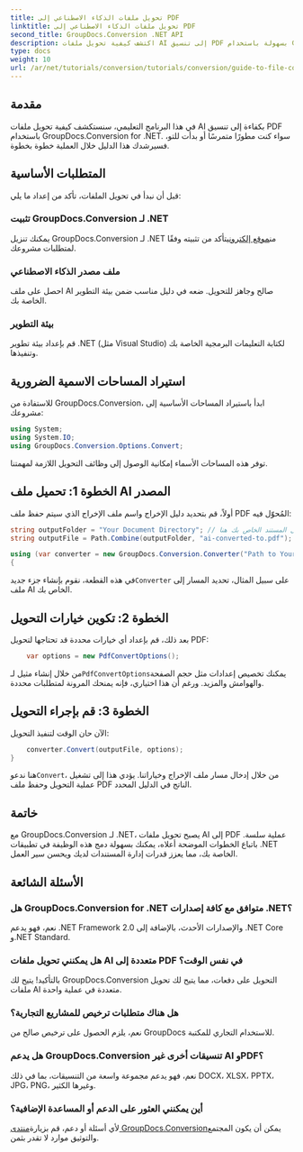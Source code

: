 ```yaml
---
title: تحويل ملفات الذكاء الاصطناعي إلى PDF
linktitle: تحويل ملفات الذكاء الاصطناعي إلى PDF
second_title: GroupDocs.Conversion .NET API
description: اكتشف كيفية تحويل ملفات AI إلى تنسيق PDF بسهولة باستخدام GroupDocs.Conversion for .NET. يرشدك هذا البرنامج التعليمي خلال عملية التثبيت وإعداد التعليمات البرمجية والتحويل.
type: docs
weight: 10
url: /ar/net/tutorials/conversion/tutorials/conversion/guide-to-file-conversion-to-pdf/converting-ai-to-pdf/
---
```

## مقدمة

في هذا البرنامج التعليمي، سنستكشف كيفية تحويل ملفات AI بكفاءة إلى تنسيق PDF باستخدام GroupDocs.Conversion for .NET. سواء كنت مطورًا متمرسًا أو بدأت للتو، فسيرشدك هذا الدليل خلال العملية خطوة بخطوة.

## المتطلبات الأساسية

قبل أن نبدأ في تحويل الملفات، تأكد من إعداد ما يلي:

### تثبيت GroupDocs.Conversion لـ .NET

يمكنك تنزيل GroupDocs.Conversion لـ .NET من[موقع إلكتروني](https://releases.groupdocs.com/conversion/net/)تأكد من تثبيته وفقًا لمتطلبات مشروعك.

### ملف مصدر الذكاء الاصطناعي

احصل على ملف AI صالح وجاهز للتحويل. ضعه في دليل مناسب ضمن بيئة التطوير الخاصة بك.

### بيئة التطوير

قم بإعداد بيئة تطوير .NET (مثل Visual Studio) لكتابة التعليمات البرمجية الخاصة بك وتنفيذها.

## استيراد المساحات الاسمية الضرورية

للاستفادة من GroupDocs.Conversion، ابدأ باستيراد المساحات الأساسية إلى مشروعك:

```csharp
using System;
using System.IO;
using GroupDocs.Conversion.Options.Convert;
```
توفر هذه المساحات الأسماء إمكانية الوصول إلى وظائف التحويل اللازمة لمهمتنا.

## الخطوة 1: تحميل ملف AI المصدر

أولاً، قم بتحديد دليل الإخراج واسم ملف الإخراج الذي سيتم حفظ ملف PDF المُحوّل فيه:

```csharp
string outputFolder = "Your Document Directory"; // حدد دليل المستند الخاص بك هنا
string outputFile = Path.Combine(outputFolder, "ai-converted-to.pdf");

using (var converter = new GroupDocs.Conversion.Converter("Path to Your AI File"))
{
```

 في هذه القطعة، نقوم بإنشاء جزء جديد`Converter` على سبيل المثال، تحديد المسار إلى ملف AI الخاص بك.

## الخطوة 2: تكوين خيارات التحويل

بعد ذلك، قم بإعداد أي خيارات محددة قد تحتاجها لتحويل PDF:

```csharp
    var options = new PdfConvertOptions();
```
 من خلال إنشاء مثيل لـ`PdfConvertOptions`يمكنك تخصيص إعدادات مثل حجم الصفحة والهوامش والمزيد. ورغم أن هذا اختياري، فإنه يمنحك المرونة لمتطلبات محددة.

## الخطوة 3: قم بإجراء التحويل

الآن حان الوقت لتنفيذ التحويل:

```csharp
    converter.Convert(outputFile, options);
}
```
 هنا ندعو`Convert`، من خلال إدخال مسار ملف الإخراج وخياراتنا. يؤدي هذا إلى تشغيل عملية التحويل وحفظ ملف PDF الناتج في الدليل المحدد.

## خاتمة

مع GroupDocs.Conversion لـ .NET، يصبح تحويل ملفات AI إلى PDF عملية سلسة. باتباع الخطوات الموضحة أعلاه، يمكنك بسهولة دمج هذه الوظيفة في تطبيقات .NET الخاصة بك، مما يعزز قدرات إدارة المستندات لديك ويحسن سير العمل.

## الأسئلة الشائعة

### هل GroupDocs.Conversion for .NET متوافق مع كافة إصدارات .NET؟

نعم، فهو يدعم .NET Framework 2.0 والإصدارات الأحدث، بالإضافة إلى .NET Core و.NET Standard.

### هل يمكنني تحويل ملفات AI متعددة إلى PDF في نفس الوقت؟

بالتأكيد! يتيح لك GroupDocs.Conversion التحويل على دفعات، مما يتيح لك تحويل ملفات AI متعددة في عملية واحدة.

### هل هناك متطلبات ترخيص للمشاريع التجارية؟

نعم، يلزم الحصول على ترخيص صالح من GroupDocs للاستخدام التجاري للمكتبة.

### هل يدعم GroupDocs.Conversion تنسيقات أخرى غير AI وPDF؟

نعم، فهو يدعم مجموعة واسعة من التنسيقات، بما في ذلك DOCX، XLSX، PPTX، JPG، PNG، وغيرها الكثير.

### أين يمكنني العثور على الدعم أو المساعدة الإضافية؟

 لأي أسئلة أو دعم، قم بزيارة[منتدى GroupDocs.Conversion](https://forum.groupdocs.com/c/conversion/11)يمكن أن يكون المجتمع والتوثيق موارد لا تقدر بثمن.